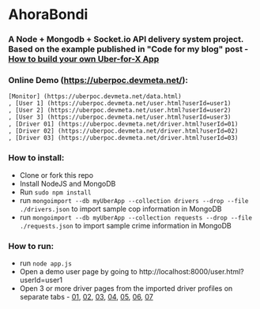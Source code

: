 # AhoraBondi

### A Node + Mongodb + Socket.io API delivery system project. Based on the example published in "Code for my blog" post - [How to build your own Uber-for-X App](https://medium.freecodecamp.com/how-to-build-your-own-uber-for-x-app-33237955e253#.hhddn3s2m)

### Online Demo (https://uberpoc.devmeta.net/):
		
	[Monitor] (https://uberpoc.devmeta.net/data.html)
	, [User 1] (https://uberpoc.devmeta.net/user.html?userId=user1)
	, [User 2] (https://uberpoc.devmeta.net/user.html?userId=user2)
	, [User 3] (https://uberpoc.devmeta.net/user.html?userId=user3)
	, [Driver 01] (https://uberpoc.devmeta.net/driver.html?userId=01)
	, [Driver 02] (https://uberpoc.devmeta.net/driver.html?userId=02)
	, [Driver 03] (https://uberpoc.devmeta.net/driver.html?userId=03)

### How to install:

- Clone or fork this repo
- Install NodeJS and MongoDB
- Run `sudo npm install`
- run `mongoimport --db myUberApp --collection drivers --drop --file ./drivers.json` to import sample cop information in MongoDB
- run `mongoimport --db myUberApp --collection requests --drop --file ./requests.json` to import sample crime information in MongoDB

### How to run: 

- run `node app.js`
- Open a demo user page by going to http://localhost:8000/user.html?userId=user1
- Open 3 or more driver pages from the imported driver profiles on separate tabs - [01](http://localhost:8000/driver.html?userId=01), [02](http://localhost:8000/driver.html?userId=02), [03](http://localhost:8000/driver.html?userId=03), [04](http://localhost:8000/driver.html?userId=04), [05](http://localhost:8000/driver.html?userId=05), [06](http://localhost:8000/driver.html?userId=06), [07](http://localhost:8000/driver.html?userId=07)